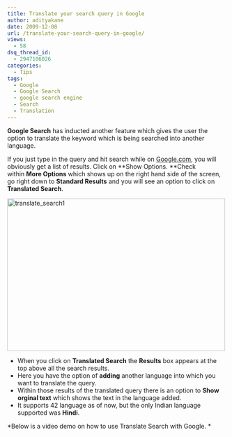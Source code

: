 ```yaml
---
title: Translate your search query in Google
author: adityakane
date: 2009-12-08
url: /translate-your-search-query-in-google/
views:
  - 58
dsq_thread_id:
  - 2947106026
categories:
  - Tips
tags:
  - Google
  - Google Search
  - google search engine
  - Search
  - Translation
---
```

**Google Search** has inducted another feature which gives the user the option to translate the keyword which is being searched into another language.

If you just type in the query and hit search while on <a href="http://google.com" onclick="_gaq.push(['_trackEvent', 'outbound-article', 'http://google.com', 'Google.com']);" >Google.com</a>, you will obviously get a list of results. Click on **Show Options. **Check within **More Options** which shows up on the right hand side of the screen, go right down to **Standard Results** and you will see an option to click on **Translated Search**.

<img class="alignnone size-full wp-image-17679" title="Translate Search" src="http://cdn.devilsworkshop.org/files/2009/12/translate_search1.png" alt="translate_search1" width="500" height="350" />

  * When you click on **Translated Search** the **Results** box appears at the top above all the search results.
  * Here you have the option of **adding** another language into which you want to translate the query.
  * Within those results of the translated query there is an option to **Show orginal text** which shows the text in the language added.
  * It supports 42 language as of now, but the only Indian language supported was **Hindi**.

*Below is a video demo on how to use Translate Search with Google. *

